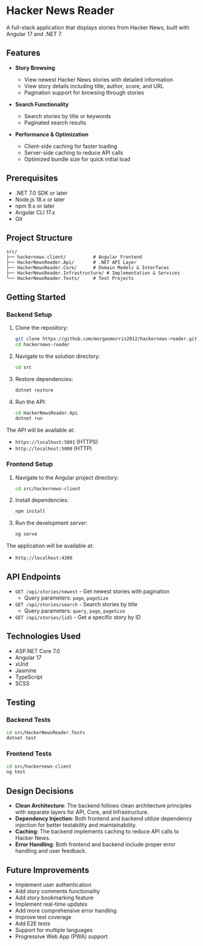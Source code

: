 # Hacker News Reader

A full-stack application that displays stories from Hacker News, built with Angular 17 and .NET 7.

## Features

- **Story Browsing**
  - View newest Hacker News stories with detailed information
  - View story details including title, author, score, and URL
  - Pagination support for browsing through stories

- **Search Functionality**
  - Search stories by title or keywords
  - Paginated search results

- **Performance & Optimization**
  - Client-side caching for faster loading
  - Server-side caching to reduce API calls
  - Optimized bundle size for quick initial load

## Prerequisites

- .NET 7.0 SDK or later
- Node.js 18.x or later
- npm 9.x or later
- Angular CLI 17.x
- Git

## Project Structure

```
src/
├── hackernews-client/          # Angular Frontend
├── HackerNewsReader.Api/       # .NET API Layer
├── HackerNewsReader.Core/      # Domain Models & Interfaces
├── HackerNewsReader.Infrastructure/ # Implementation & Services
└── HackerNewsReader.Tests/     # Test Projects
```

## Getting Started

### Backend Setup

1. Clone the repository:
   ```bash
   git clone https://github.com/morganmorris2012/hackernews-reader.git
   cd hackernews-reader
   ```

2. Navigate to the solution directory:
   ```bash
   cd src
   ```

3. Restore dependencies:
   ```bash
   dotnet restore
   ```

4. Run the API:
   ```bash
   cd HackerNewsReader.Api
   dotnet run
   ```

The API will be available at:
- `https://localhost:5001` (HTTPS)
- `http://localhost:5000` (HTTP)

### Frontend Setup

1. Navigate to the Angular project directory:
   ```bash
   cd src/hackernews-client
   ```

2. Install dependencies:
   ```bash
   npm install
   ```

3. Run the development server:
   ```bash
   ng serve
   ```

The application will be available at:
- `http://localhost:4200`

## API Endpoints

- `GET /api/stories/newest` - Get newest stories with pagination
  - Query parameters: `page`, `pageSize`
- `GET /api/stories/search` - Search stories by title
  - Query parameters: `query`, `page`, `pageSize`
- `GET /api/stories/{id}` - Get a specific story by ID

## Technologies Used

- ASP.NET Core 7.0
- Angular 17
- xUnit
- Jasmine
- TypeScript
- SCSS

## Testing

### Backend Tests

```bash
cd src/HackerNewsReader.Tests
dotnet test
```

### Frontend Tests

```bash
cd src/hackernews-client
ng test
```

## Design Decisions

- **Clean Architecture**: The backend follows clean architecture principles with separate layers for API, Core, and Infrastructure.
- **Dependency Injection**: Both frontend and backend utilize dependency injection for better testability and maintainability.
- **Caching**: The backend implements caching to reduce API calls to Hacker News.
- **Error Handling**: Both frontend and backend include proper error handling and user feedback.

## Future Improvements

- Implement user authentication
- Add story comments functionality
- Add story bookmarking feature
- Implement real-time updates
- Add more comprehensive error handling
- Improve test coverage
- Add E2E tests
- Support for multiple languages
- Progressive Web App (PWA) support 
